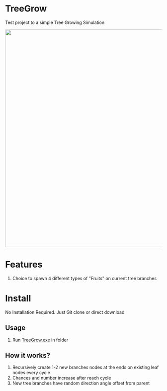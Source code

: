 # TreeGrow
  Test project to a simple Tree Growing Simulation
  
  <img src="https://user-images.githubusercontent.com/5699978/193416572-99fb7a72-0cae-4c19-9096-905341124849.png" width="700px">
  
# Features
  1. Choice to spawn 4 different types of "Fruits" on current tree branches
  
# Install
  No Installation Required. Just Git clone or direct download

## Usage
  1. Run [TreeGrow.exe](https://github.com/KhiewJianBin/TreeGrow/blob/main/TreeGrow.exe) in folder

## **How it works?**
1. Recursively create 1-2 new branches nodes at the ends on existing leaf nodes every cycle
2. Chances and number increase after reach cycle
3. New tree branches have random direction angle offset from parent
